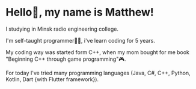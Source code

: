 # Hello🖖, my name is Matthew!

I studying in Minsk radio engineering college.</br> 

I'm self-taught programmer🧑‍💻, i've learn coding for 5 years.</br>

My coding way was started form C++, when my mom bought for me book "Beginning C++ through game programming"🎮.<br>

For today I've tried many programming languages (Java, C#, C++, Python, Kotlin, Dart {with Flutter framework}).

